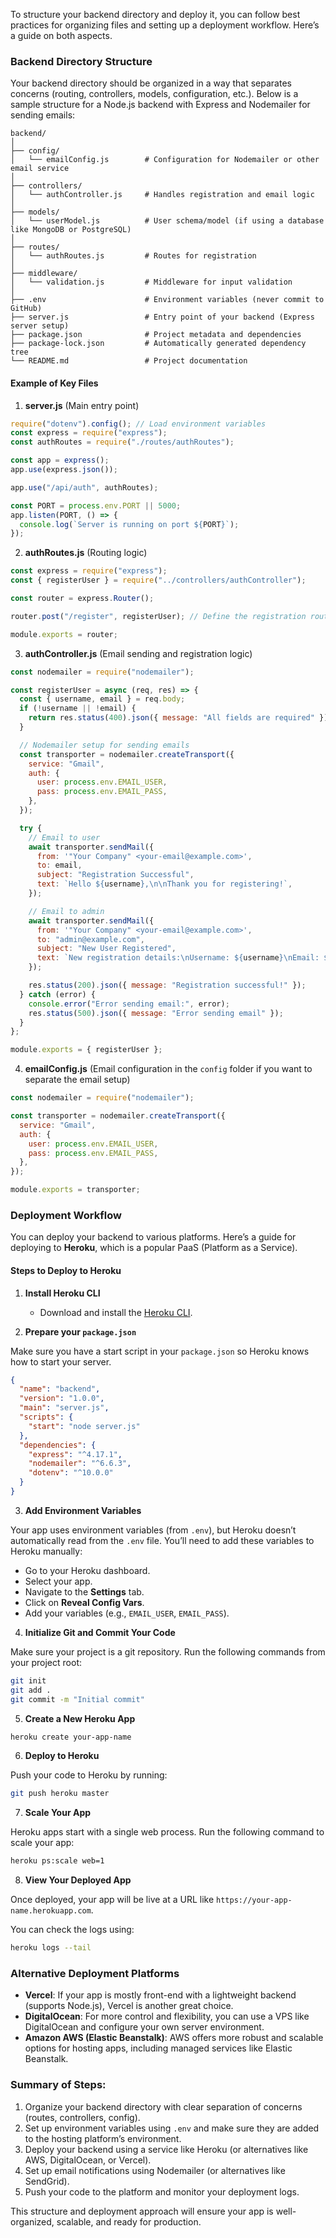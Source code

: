 To structure your backend directory and deploy it, you can follow best practices for organizing files and setting up a deployment workflow. Here’s a guide on both aspects.

### Backend Directory Structure

Your backend directory should be organized in a way that separates concerns (routing, controllers, models, configuration, etc.). Below is a sample structure for a Node.js backend with Express and Nodemailer for sending emails:

```
backend/
│
├── config/
│   └── emailConfig.js        # Configuration for Nodemailer or other email service
│
├── controllers/
│   └── authController.js     # Handles registration and email logic
│
├── models/
│   └── userModel.js          # User schema/model (if using a database like MongoDB or PostgreSQL)
│
├── routes/
│   └── authRoutes.js         # Routes for registration
│
├── middleware/
│   └── validation.js         # Middleware for input validation
│
├── .env                      # Environment variables (never commit to GitHub)
├── server.js                 # Entry point of your backend (Express server setup)
├── package.json              # Project metadata and dependencies
├── package-lock.json         # Automatically generated dependency tree
└── README.md                 # Project documentation
```

#### Example of Key Files

1. **server.js** (Main entry point)

```javascript
require("dotenv").config(); // Load environment variables
const express = require("express");
const authRoutes = require("./routes/authRoutes");

const app = express();
app.use(express.json());

app.use("/api/auth", authRoutes);

const PORT = process.env.PORT || 5000;
app.listen(PORT, () => {
  console.log(`Server is running on port ${PORT}`);
});
```

2. **authRoutes.js** (Routing logic)

```javascript
const express = require("express");
const { registerUser } = require("../controllers/authController");

const router = express.Router();

router.post("/register", registerUser); // Define the registration route

module.exports = router;
```

3. **authController.js** (Email sending and registration logic)

```javascript
const nodemailer = require("nodemailer");

const registerUser = async (req, res) => {
  const { username, email } = req.body;
  if (!username || !email) {
    return res.status(400).json({ message: "All fields are required" });
  }

  // Nodemailer setup for sending emails
  const transporter = nodemailer.createTransport({
    service: "Gmail",
    auth: {
      user: process.env.EMAIL_USER,
      pass: process.env.EMAIL_PASS,
    },
  });

  try {
    // Email to user
    await transporter.sendMail({
      from: '"Your Company" <your-email@example.com>',
      to: email,
      subject: "Registration Successful",
      text: `Hello ${username},\n\nThank you for registering!`,
    });

    // Email to admin
    await transporter.sendMail({
      from: '"Your Company" <your-email@example.com>',
      to: "admin@example.com",
      subject: "New User Registered",
      text: `New registration details:\nUsername: ${username}\nEmail: ${email}`,
    });

    res.status(200).json({ message: "Registration successful!" });
  } catch (error) {
    console.error("Error sending email:", error);
    res.status(500).json({ message: "Error sending email" });
  }
};

module.exports = { registerUser };
```

4. **emailConfig.js** (Email configuration in the `config` folder if you want to separate the email setup)

```javascript
const nodemailer = require("nodemailer");

const transporter = nodemailer.createTransport({
  service: "Gmail",
  auth: {
    user: process.env.EMAIL_USER,
    pass: process.env.EMAIL_PASS,
  },
});

module.exports = transporter;
```

### Deployment Workflow

You can deploy your backend to various platforms. Here’s a guide for deploying to **Heroku**, which is a popular PaaS (Platform as a Service).

#### Steps to Deploy to Heroku

1. **Install Heroku CLI**
   - Download and install the [Heroku CLI](https://devcenter.heroku.com/articles/heroku-cli).

2. **Prepare your `package.json`**

Make sure you have a start script in your `package.json` so Heroku knows how to start your server.

```json
{
  "name": "backend",
  "version": "1.0.0",
  "main": "server.js",
  "scripts": {
    "start": "node server.js"
  },
  "dependencies": {
    "express": "^4.17.1",
    "nodemailer": "^6.6.3",
    "dotenv": "^10.0.0"
  }
}
```

3. **Add Environment Variables**

Your app uses environment variables (from `.env`), but Heroku doesn’t automatically read from the `.env` file. You’ll need to add these variables to Heroku manually:

- Go to your Heroku dashboard.
- Select your app.
- Navigate to the **Settings** tab.
- Click on **Reveal Config Vars**.
- Add your variables (e.g., `EMAIL_USER`, `EMAIL_PASS`).

4. **Initialize Git and Commit Your Code**

Make sure your project is a git repository. Run the following commands from your project root:

```bash
git init
git add .
git commit -m "Initial commit"
```

5. **Create a New Heroku App**

```bash
heroku create your-app-name
```

6. **Deploy to Heroku**

Push your code to Heroku by running:

```bash
git push heroku master
```

7. **Scale Your App**

Heroku apps start with a single web process. Run the following command to scale your app:

```bash
heroku ps:scale web=1
```

8. **View Your Deployed App**

Once deployed, your app will be live at a URL like `https://your-app-name.herokuapp.com`.

You can check the logs using:

```bash
heroku logs --tail
```

### Alternative Deployment Platforms
- **Vercel**: If your app is mostly front-end with a lightweight backend (supports Node.js), Vercel is another great choice.
- **DigitalOcean**: For more control and flexibility, you can use a VPS like DigitalOcean and configure your own server environment.
- **Amazon AWS (Elastic Beanstalk)**: AWS offers more robust and scalable options for hosting apps, including managed services like Elastic Beanstalk.

### Summary of Steps:
1. Organize your backend directory with clear separation of concerns (routes, controllers, config).
2. Set up environment variables using `.env` and make sure they are added to the hosting platform’s environment.
3. Deploy your backend using a service like Heroku (or alternatives like AWS, DigitalOcean, or Vercel).
4. Set up email notifications using Nodemailer (or alternatives like SendGrid).
5. Push your code to the platform and monitor your deployment logs.

This structure and deployment approach will ensure your app is well-organized, scalable, and ready for production.